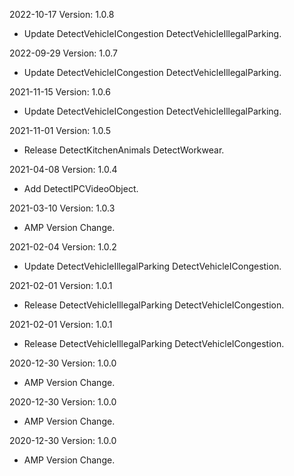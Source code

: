 2022-10-17 Version: 1.0.8
- Update DetectVehicleICongestion DetectVehicleIllegalParking.

2022-09-29 Version: 1.0.7
- Update DetectVehicleICongestion DetectVehicleIllegalParking.

2021-11-15 Version: 1.0.6
- Update DetectVehicleICongestion DetectVehicleIllegalParking.

2021-11-01 Version: 1.0.5
- Release DetectKitchenAnimals DetectWorkwear.

2021-04-08 Version: 1.0.4
- Add DetectIPCVideoObject.

2021-03-10 Version: 1.0.3
- AMP Version Change.

2021-02-04 Version: 1.0.2
- Update DetectVehicleIllegalParking DetectVehicleICongestion.

2021-02-01 Version: 1.0.1
- Release DetectVehicleIllegalParking DetectVehicleICongestion.

2021-02-01 Version: 1.0.1
- Release DetectVehicleIllegalParking DetectVehicleICongestion.

2020-12-30 Version: 1.0.0
- AMP Version Change.

2020-12-30 Version: 1.0.0
- AMP Version Change.

2020-12-30 Version: 1.0.0
- AMP Version Change.

